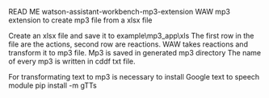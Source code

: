 READ ME
watson-assistant-workbench-mp3-extension
WAW mp3 extension to create mp3 file from a xlsx file 

Create an xlsx file and save it to example\mp3_app\xls
The first row in the file are the actions, second row are reactions.
WAW takes reactions and transform it to mp3 file. Mp3 is saved in generated mp3 directory
The name of every mp3 is written in cddf txt file. 

For transformating text to mp3 is necessary to install Google text to speech module 
pip install -m gTTs 


